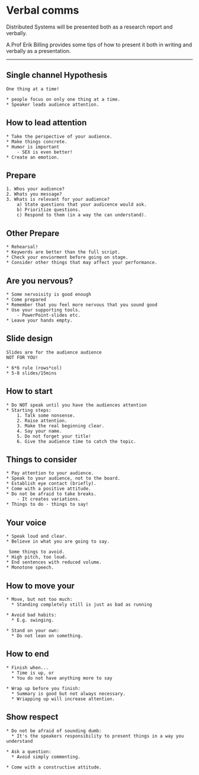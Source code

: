 # Verbal comms


Distributed Systems will be presented both as a research report and verbally.

A.Prof Erik Billing provides some tips of how to present it both in writing and verbally as a presentation.

---

## Single channel Hypothesis
    One thing at a time!

    * people focus on only one thing at a time.
    * Speaker leads audience attention.


## How to lead attention

    * Take the perspective of your audience.
    * Make things concrete.
    * Humor is important
        - SEX is even better!
    * Create an emotion.

## Prepare
    1. Whos your audience?
    2. Whats you message?
    3. Whats is relevant for your audience?
        a) State questions that your audicence would ask.
        b) Prioritize questions.
        c) Respond to them (in a way the can understand).


## Other Prepare

    * Rehearsal!
    * Keywords are better than the full script.
    * Check your enviorment before going on stage.
    * Consider other things that may affect your performance.

## Are you nervous?
    * Some nervoisity is good enough
    * Come prepared
    * Remember that you feel more nervous that you sound good
    * Use your supporting tools.
        - PowerPoint-slides etc.
    * Leave your hands empty.

## Slide design
    Slides are for the audience audience 
    NOT FOR YOU!

    * 6*6 rule (rows*col)
    * 5-8 slides/15mins

## How to start
    * Do NOT speak until you have the audiences attention
    * Starting steps:
        1. Talk some nonsense.
        2. Raise attention.
        3. Make the real beginning clear.
        4. Say your name.
        5. Do not forget your title!
        6. Give the audience time to catch the topic.

## Things to consider

    * Pay attention to your audience.
    * Speak to your audience, not to the board.
    * Establish eye contact (briefly).
    * Come with a positive attitude.
    * Do not be afraid to take breaks.
        - It creates variations.
    * Things to do - things to say!

## Your voice

    * Speak loud and clear.
    * Believe in what you are going to say.

     Some things to avoid.
    * High pitch, too loud.
    * End sentences with reduced volume.
    * Monotone speech.

## How to move your
    * Move, but not too much:
      * Standing completely still is just as bad as running

    * Avoid bad habits:
      * E.g. swinging.
  
    * Stand on your own:
      * Do not lean on something.


## How to end 

    * Finish when...
      * Time is up, or
      * You do not have anything more to say

    * Wrap up before you finish:
      * Summary is good but not always necessary.
      * Wriapping up will increase attention.

## Show respect

    * Do not be afraid of sounding dumb:
      * It's the speakers responsibility to present things in a way you understand

    * Ask a question:
      * Avoid simply commenting.
  
    * Come with a constructive attitude.